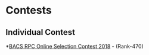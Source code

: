 # Contests

## Individual Contest
*[BACS RPC Online Selection Contest 2018](https://algo.codemarshal.org/contests/bacsrpc18/standings?page=2) - (Rank-470)
